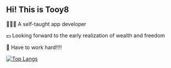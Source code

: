 Hi! This is Tooy8
--
🧑🏻‍💻 A self-taught app developer 


💵 Looking forward to the early realization of wealth and freedom

🎇 Have to work hard!!!!

[![Top Langs](https://github-readme-stats.vercel.app/api/top-langs/?username=Tooy8&layout=donut)](https://github.com/anuraghazra/github-readme-stats)
